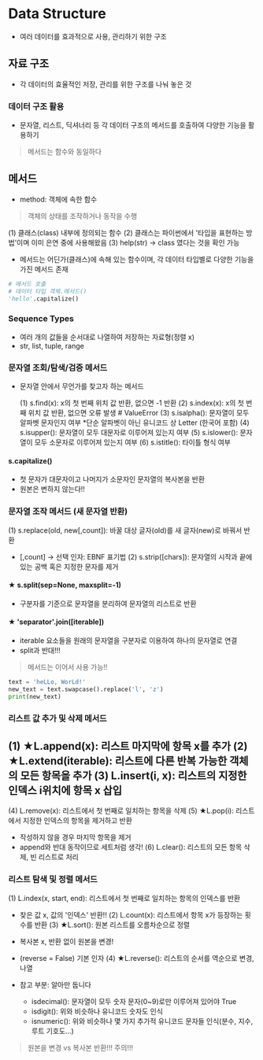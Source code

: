 # Data Structure
- 여러 데이터를 효과적으로 사용, 관리하기 위한 구조
## 자료 구조
- 각 데이터의 효율적인 저장, 관리를 위한 구조를 나눠 놓은 것 
### 데이터 구조 활용
- 문자열, 리스트, 딕셔너리 등 각 데이터 구조의 메서드를 호출하여 다양한 기능을 활용하기
> 메서드는 함수와 동일하다

## 메서드
- method: 객체에 속한 함수
> 객체의 상태를 조작하거나 동작을 수행

  (1) 클래스(class) 내부에 정의되는 함수
  (2) 클래스는 파이썬에서 '타입을 표현하는 방법'이며 이미 은연 중에 사용해왔음
  (3) help(str) -> class 였다는 것을 확인 가능
- 메서드는 어딘가(클래스)에 속해 있는 함수이며, 각 데이터 타입별로 다양한 기능을 가진 메서드 존재
```python
# 메서드 호출
# 데이터 타입 객체.메서드()
'hello'.capitalize()
```
### Sequence Types
- 여러 개의 값들을 순서대로 나열하여 저장하는 자료형(정렬 x)
- str, list, tuple, range

### 문자열 조회/탐색/검증 메서드
- 문자열 안에서 무언가를 찾고자 하는 메서드

  (1) s.find(x): x의 첫 번째 위치 값 반환, 없으면 -1 반환
  (2) s.index(x): x의 첫 번째 위치 값 반환, 없으면 오류 발생 # ValueError
  (3) s.isalpha(): 문자열이 모두 알파벳 문자인지 여부 *단순 알파벳이 아닌 유니코드 상 Letter (한국어 포함)
  (4) s.isupper(): 문자열이 모두 대문자로 이루어져 있는지 여부
  (5) s.islower(): 문자열이 모두 소문자로 이루어져 있는지 여부
  (6) s.istitle(): 타이틀 형식 여부

#### s.capitalize()
- 첫 문자가 대문자이고 나머지가 소문자인 문자열의 복사본을 반환
- 원본은 변하지 않는다!!

### 문자열 조작 메서드 (새 문자열 반환)

  (1) s.replace(old, new[,count]): 바꿀 대상 글자(old)를 새 글자(new)로 바꿔서 반환
  - [,count] -> 선택 인자: EBNF 표기법 
  (2) s.strip([chars]): 문자열의 시작과 끝에 있는 공백 혹은 지정한 문자를 제거

#### ★ s.split(sep=None, maxsplit=-1)
- 구분자를 기준으로 문자열을 분리하여 문자열의 리스트로 반환
#### ★ 'separator'.join([iterable])
- iterable 요소들을 원래의 문자열을 구분자로 이용하여 하나의 문자열로 연결
- split과 반대!!! 

> 메서드는 이어서 사용 가능!!
```python
text = 'heLLo, WorLd!'
new_text = text.swapcase().replace('l', 'z')
print(new_text)
```

### 리스트 값 추가 및 삭제 메서드
  (1) ★L.append(x): 리스트 마지막에 항목 x를 추가
  (2) ★L.extend(iterable): 리스트에 다른 반복 가능한 객체의 모든 항목을 추가
  (3) L.insert(i, x): 리스트의 지정한 인덱스 i위치에 항목 x 삽입
  ------------------------------------------------------------------------
  (4) L.remove(x): 리스트에서 첫 번째로 일치하는 항목을 삭제
  (5) ★L.pop(i): 리스트에서 지정한 인덱스의 항목을 제거하고 반환 
  - 작성하지 않을 경우 마지막 항목을 제거
  - append와 반대 동작이므로 세트처럼 생각!
  (6) L.clear(): 리스트의 모든 항목 삭제, 빈 리스트로 처리

### 리스트 탐색 및 정렬 메서드
  (1) L.index(x, start, end): 리스트에서 첫 번째로 일치하는 항목의 인덱스를 반환
  - 찾은 값 x, 값의 '인덱스' 반환!!
  (2) L.count(x): 리스트에서 항목 x가 등장하는 횟수를 반환
  (3) ★L.sort(): 원본 리스트를 오름차순으로 정렬
  - 복사본 x, 반환 없이 원본을 변경!
  - (reverse = False) 기본 인자 
  (4) ★L.reverse(): 리스트의 순서를 역순으로 변경, 나열

- 참고 부분: 알아만 둡니다
   - isdecimal(): 문자열이 모두 숫자 문자(0~9)로만 이루어져 있어야 True
   - isdigit(): 위와 비슷하나 유니코드 숫자도 인식
   - isnumeric(): 위와 비슷하나 몇 가지 추가적 유니코드 문자들 인식(분수, 지수, 루트 기호도...)


> 원본을 변경 vs 복사본 반환!!! 주의!!!